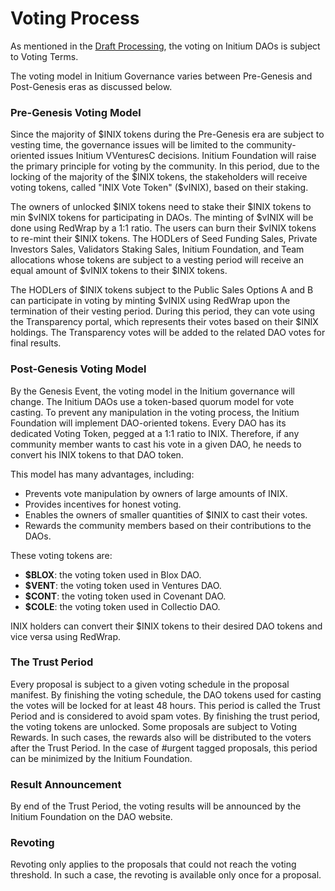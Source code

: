 # Voting Process

As mentioned in the [Draft Processing](draft-processing.md), the voting on Initium DAOs is subject to Voting Terms.&#x20;

The voting model in Initium Governance varies between Pre-Genesis and Post-Genesis eras as discussed below.&#x20;

### Pre-Genesis Voting Model

Since the majority of $INIX tokens during the Pre-Genesis era are subject to vesting time, the governance issues will be limited to the community-oriented issues Initium VVenturesC decisions. Initium Foundation will raise the primary principle for voting by the community. In this period, due to the locking of the majority of the $INIX tokens, the stakeholders will receive voting tokens, called "INIX Vote Token" ($vINIX), based on their staking.&#x20;

The owners of unlocked $INIX tokens need to stake their $INIX tokens to min $vINIX tokens for participating in DAOs. The minting of $vINIX will be done using RedWrap by a 1:1 ratio. The users can burn their $vINIX tokens to re-mint their $INIX tokens. The HODLers of Seed Funding Sales, Private Investors Sales, Validators Staking Sales, Initium Foundation, and Team allocations whose tokens are subject to a vesting period will receive an equal amount of $vINIX tokens to their $INIX tokens.&#x20;

The HODLers of $INIX tokens subject to the Public Sales Options A and B can participate in voting by minting $vINIX using RedWrap upon the termination of their vesting period. During this period, they can vote using the Transparency portal, which represents their votes based on their $INIX holdings. The Transparency votes will be added to the related DAO votes for final results.

### Post-Genesis Voting Model

By the Genesis Event, the voting model in the Initium governance will change. The Initium DAOs use a token-based quorum model for vote casting. To prevent any manipulation in the voting process, the Initium Foundation will implement DAO-oriented tokens. Every DAO has its dedicated Voting Token, pegged at a 1:1 ratio to INIX. Therefore, if any community member wants to cast his vote in a given DAO, he needs to convert his INIX tokens to that DAO token.&#x20;

This model has many advantages, including:

* Prevents vote manipulation by owners of large amounts of INIX.&#x20;
* Provides incentives for honest voting.&#x20;
* Enables the owners of smaller quantities of $INIX to cast their votes.&#x20;
* Rewards the community members based on their contributions to the DAOs.

These voting tokens are:

* **$BLOX**: the voting token used in Blox DAO.&#x20;
* **$VENT**: the voting token used in Ventures DAO.&#x20;
* **$CONT**: the voting token used in Covenant DAO.&#x20;
* **$COLE**: the voting token used in Collectio DAO.&#x20;

INIX holders can convert their $INIX tokens to their desired DAO tokens and vice versa using RedWrap.&#x20;

### The Trust Period

Every proposal is subject to a given voting schedule in the proposal manifest. By finishing the voting schedule, the DAO tokens used for casting the votes will be locked for at least 48 hours. This period is called the Trust Period and is considered to avoid spam votes. By finishing the trust period, the voting tokens are unlocked. Some proposals are subject to Voting Rewards. In such cases, the rewards also will be distributed to the voters after the Trust Period. In the case of #urgent tagged proposals, this period can be minimized by the Initium Foundation.

### Result Announcement&#x20;

By end of the Trust Period, the voting results will be announced by the Initium Foundation on the DAO website.&#x20;

### Revoting&#x20;

Revoting only applies to the proposals that could not reach the voting threshold. In such a case, the revoting is available only once for a proposal.&#x20;
